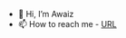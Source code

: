 - 👋 Hi, I’m Awaiz
- 📫 How to reach me  - [URL](https://awaiz.dev/contact)
<!---
awaizkhanmd/awaizkhanmd is a ✨ special ✨ repository because its `README.md` (this file) appears on your GitHub profile.
You can click the Preview link to take a look at your changes.
--->
